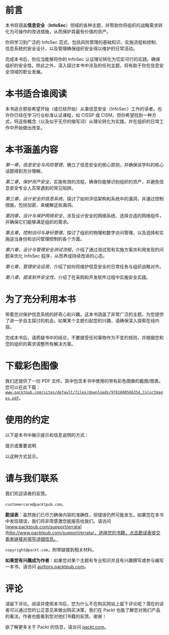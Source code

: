 # 前言

本书将涵盖**信息安全**（**InfoSec**）领域的各种主题，并帮助你将组织的战略需求转化为可操作的改进措施，从而保护其最有价值的资产。

你将学习到广泛的 InfoSec 范式，包括风险管理的基础知识、实施流程和控制、信息系统的安全设计，以及管理确保组织安全得以维护的日常活动。

完成本书后，你应当能够将你的 InfoSec 认证理论转化为切实可行的实践，确保组织的安全性。除此之外，深入探讨本书中涉及的任何主题，将有助于你在信息安全领域的职业发展。

# 本书适合谁阅读

本书适合那些希望开始（或已经开始）从事信息安全（InfoSec）工作的读者。也许你已经在学习行业标准认证课程，如 CISSP 或 CISM，但你希望找到一种方式，将这些概念（以及似乎无尽的缩写词）从理论转化为实践，并在组织的日常工作中开始做出改变。

# 本书涵盖内容

*第一章*，*信息安全与风险管理*，确立了信息安全的核心原则，并确保该学科的核心话题得到充分理解。

*第二章*，*保护资产安全*，实施有效的流程，确保你能够识别组织的资产，并避免信息安全专业人员常遇到的常见陷阱。

*第三章*，*设计安全的信息系统*，探讨了如何评估架构和系统中的漏洞，并通过控制措施，包括加密，来缓解这些漏洞。

*第四章*，*设计与保护网络安全*，涉及设计安全的网络系统、选择合适的网络组件，并确保它们能够满足组织的需求。

*第五章*，*控制访问与身份管理*，探讨了组织的物理和数字访问管理，以及选择和实施适当身份和访问管理控制的各个方面。

*第六章*，*设计与管理安全测试流程*，介绍了通过测试现有实施方案并利用发现的问题来优化 InfoSec 程序，从而养成持续改进的心态。

*第七章*，*管理安全运营*，介绍了如何将维护信息安全的日常任务与组织战略对齐。

*第八章*，*提高软件安全性*，介绍了在采购和开发软件过程中实施安全实践。

# 为了充分利用本书

带着您对保护信息系统的好奇心和兴趣。这本书涵盖了非常广泛的主题，为您提供了进一步自主探讨的机会。如果某个主题引起您的兴趣，请确保深入探索在线内容。

完成本书后，请质疑书中的结论，不要接受任何事物作为不变的规则，并根据您和您的组织的需求调整所有解决方案。

# 下载彩色图像

我们还提供了一份 PDF 文件，其中包含本书中使用的带有彩色图像的截图/图表。您可以在此下载：[`www.packtpub.com/sites/default/files/downloads/9781800566354_ColorImages.pdf`](http://www.packtpub.com/sites/default/files/downloads/9781800566354_ColorImages.pdf)。

# 使用的约定

以下是本书中展示提示和信息说明的方式：

提示或重要说明

以这种方式显示。

# 请与我们联系

我们欢迎读者的反馈。

`customercare@packtpub.com`。

**勘误表**：虽然我们已尽力确保内容的准确性，但错误仍然可能发生。如果您在本书中发现错误，我们将非常感激您能报告给我们。请访问 [www.packtpub.com/support/errata](http://www.packtpub.com/support/errata)，选择您的书籍，点击勘误表提交表单链接并填写详细信息。

`copyright@packt.com`，附带链接到相关材料。

**如果您有兴趣成为作者**：如果您对某个主题有专业知识并且有兴趣撰写或参与编写一本书，请访问 [authors.packtpub.com](http://authors.packtpub.com)。

# 评论

请留下评论。阅读并使用本书后，您为什么不在购买网站上留下评论呢？潜在的读者可以通过您的公正意见来做出购买决策，我们在 Packt 也能了解您对我们产品的看法，作者也能看到您对他们书籍的反馈。谢谢！

欲了解更多关于 Packt 的信息，请访问 [packt.com](http://packt.com)。

